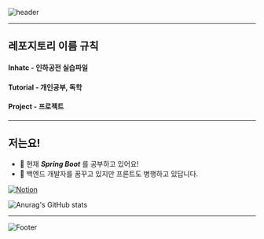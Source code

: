 ![header](https://capsule-render.vercel.app/api?type=waving&color=gradient&&customColorList=18&height=250&section=header&text=UniM0cha&fontColor=fbfbfb&animation=fadeIn)

---

## 레포지토리 이름 규칙
#### Inhatc - 인하공전 실습파일
#### Tutorial - 개인공부, 독학
#### Project - 프로젝트

---

## 저는요!
- 🌱 현재 ***Spring Boot*** 를 공부하고 있어요!  
- 💭 백엔드 개발자를 꿈꾸고 있지만 프론트도 병행하고 있답니다.


<a href = "https://solstice99.notion.site/Index-html-8c788d3ac2ff4797a957570ae71de199"><img alt="Notion" src ="https://img.shields.io/badge/Notion-white.svg?&style=flat-square&logo=Notion&logoColor=black"/></a>

![Anurag's GitHub stats](https://github-readme-stats.vercel.app/api?username=UniM0cha&show_icons=true&theme=radical)

---

![Footer](https://capsule-render.vercel.app/api?type=waving&color=gradient&&customColorList=18&height=250&section=footer&text=안녕히가세요!&fontColor=fbfbfb&animation=fadeIn&fontSize=40)



